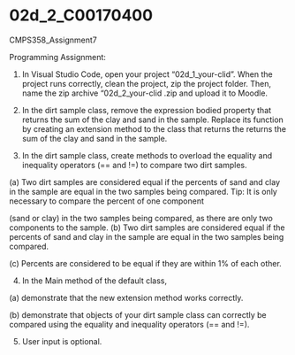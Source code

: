 # 02d_2_C00170400
CMPS358_Assignment7


Programming Assignment:

1. In Visual Studio Code, open your project “02d_1_your-clid”. When the project runs correctly, clean the
project, zip the project folder. Then, name the zip archive “02d_2_your-clid .zip and upload it to
Moodle.

2. In the dirt sample class, remove the expression bodied property that returns the sum of the clay and sand
in the sample. Replace its function by creating an extension method to the class that returns the returns
the sum of the clay and sand in the sample.

3. In the dirt sample class, create methods to overload the equality and inequality operators (== and !=) to
compare two dirt samples.


(a) Two dirt samples are considered equal if the percents of sand and clay in the sample are equal in the
two samples being compared. Tip: It is only necessary to compare the percent of one component


(sand or clay) in the two samples being compared, as there are only two components to the sample.
(b) Two dirt samples are considered equal if the percents of sand and clay in the sample are equal in the
two samples being compared.


(c) Percents are considered to be equal if they are within 1% of each other.

4. In the Main method of the default class,


(a) demonstrate that the new extension method works correctly.


(b) demonstrate that objects of your dirt sample class can correctly be compared using the equality and
inequality operators (== and !=).

5. User input is optional.

